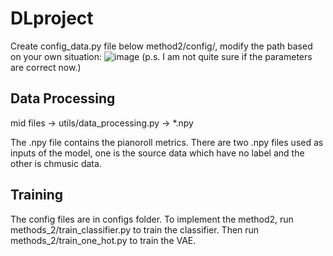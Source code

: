 # DLproject

Create config_data.py file below method2/config/, modify the path based on your own situation: 
![image](https://user-images.githubusercontent.com/121146314/236586335-9dbfde83-c20b-47f4-9850-99b913324ff2.png)
(p.s. I am not quite sure if the parameters are correct now.) 

## Data Processing
mid files -> utils/data_processing.py -> *.npy

The .npy file contains the pianoroll metrics. There are two .npy files used as inputs of the model, one is the source data which have no label and the other is chmusic data.

## Training
The config files are in configs folder.
To implement the method2, run methods_2/train_classifier.py to train the classifier. Then run methods_2/train_one_hot.py to train the VAE.
